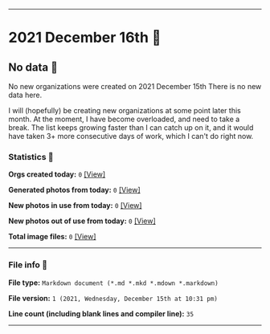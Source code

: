 
***

# 2021 December 16th 📅

## No data 🚫

No new organizations were created on 2021 December 15th There is no new data here.

I will (hopefully) be creating new organizations at some point later this month. At the moment, I have become overloaded, and need to take a break. The list keeps growing faster than I can catch up on it, and it would have taken 3+ more consecutive days of work, which I can't do right now.

### Statistics 📝

**Orgs created today:** `0` [[View]](/NewOrgs/2021/12_December/README.md#december-16th-2021)

**Generated photos from today:** `0` [[View]](/OrganizationGraphics/ByDate/2021/12_December/16/Generated/)

**New photos in use from today:** `0` [[View]](/OrganizationGraphics/ByDate/2021/12_December/16/Used/)

**New photos out of use from today:** `0` [[View]](/OrganizationGraphics/ByDate/2021/12_December/16/Unused/)

**Total image files:** `0` [[View]](/OrganizationGraphics/ByDate/2021/12_December/16/)

***

### File info 📜

**File type:** `Markdown document (*.md *.mkd *.mdown *.markdown)`

**File version:** `1 (2021, Wednesday, December 15th at 10:31 pm)`

**Line count (including blank lines and compiler line):** `35`

***
